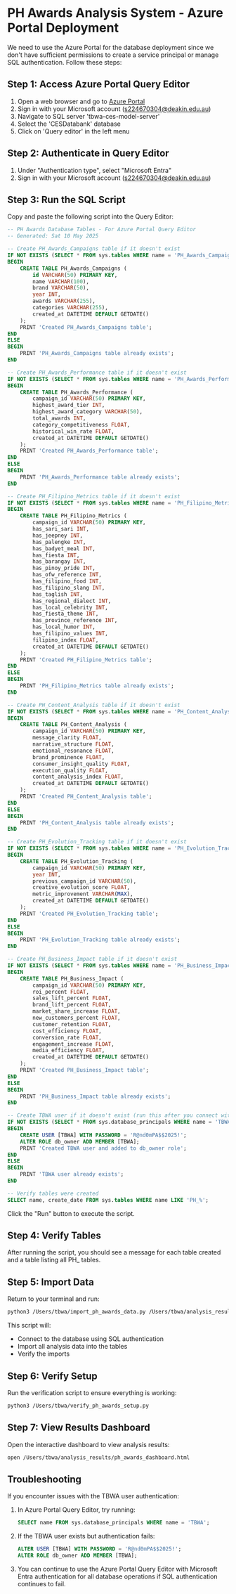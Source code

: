 # PH Awards Analysis System - Azure Portal Deployment

We need to use the Azure Portal for the database deployment since we don't have sufficient permissions to create a service principal or manage SQL authentication. Follow these steps:

## Step 1: Access Azure Portal Query Editor

1. Open a web browser and go to [Azure Portal](https://portal.azure.com)
2. Sign in with your Microsoft account (s224670304@deakin.edu.au)
3. Navigate to SQL server 'tbwa-ces-model-server'
4. Select the 'CESDatabank' database
5. Click on 'Query editor' in the left menu

## Step 2: Authenticate in Query Editor

1. Under "Authentication type", select "Microsoft Entra"
2. Sign in with your Microsoft account (s224670304@deakin.edu.au)

## Step 3: Run the SQL Script

Copy and paste the following script into the Query Editor:

```sql
-- PH Awards Database Tables - For Azure Portal Query Editor
-- Generated: Sat 10 May 2025

-- Create PH_Awards_Campaigns table if it doesn't exist
IF NOT EXISTS (SELECT * FROM sys.tables WHERE name = 'PH_Awards_Campaigns')
BEGIN
    CREATE TABLE PH_Awards_Campaigns (
        id VARCHAR(50) PRIMARY KEY,
        name VARCHAR(100),
        brand VARCHAR(50),
        year INT,
        awards VARCHAR(255),
        categories VARCHAR(255),
        created_at DATETIME DEFAULT GETDATE()
    );
    PRINT 'Created PH_Awards_Campaigns table';
END
ELSE
BEGIN
    PRINT 'PH_Awards_Campaigns table already exists';
END

-- Create PH_Awards_Performance table if it doesn't exist
IF NOT EXISTS (SELECT * FROM sys.tables WHERE name = 'PH_Awards_Performance')
BEGIN
    CREATE TABLE PH_Awards_Performance (
        campaign_id VARCHAR(50) PRIMARY KEY,
        highest_award_tier INT,
        highest_award_category VARCHAR(50),
        total_awards INT,
        category_competitiveness FLOAT,
        historical_win_rate FLOAT,
        created_at DATETIME DEFAULT GETDATE()
    );
    PRINT 'Created PH_Awards_Performance table';
END
ELSE
BEGIN
    PRINT 'PH_Awards_Performance table already exists';
END

-- Create PH_Filipino_Metrics table if it doesn't exist
IF NOT EXISTS (SELECT * FROM sys.tables WHERE name = 'PH_Filipino_Metrics')
BEGIN
    CREATE TABLE PH_Filipino_Metrics (
        campaign_id VARCHAR(50) PRIMARY KEY,
        has_sari_sari INT,
        has_jeepney INT,
        has_palengke INT,
        has_badyet_meal INT,
        has_fiesta INT,
        has_barangay INT,
        has_pinoy_pride INT,
        has_ofw_reference INT,
        has_filipino_food INT,
        has_filipino_slang INT,
        has_taglish INT,
        has_regional_dialect INT,
        has_local_celebrity INT,
        has_fiesta_theme INT,
        has_province_reference INT,
        has_local_humor INT,
        has_filipino_values INT,
        filipino_index FLOAT,
        created_at DATETIME DEFAULT GETDATE()
    );
    PRINT 'Created PH_Filipino_Metrics table';
END
ELSE
BEGIN
    PRINT 'PH_Filipino_Metrics table already exists';
END

-- Create PH_Content_Analysis table if it doesn't exist
IF NOT EXISTS (SELECT * FROM sys.tables WHERE name = 'PH_Content_Analysis')
BEGIN
    CREATE TABLE PH_Content_Analysis (
        campaign_id VARCHAR(50) PRIMARY KEY,
        message_clarity FLOAT,
        narrative_structure FLOAT,
        emotional_resonance FLOAT,
        brand_prominence FLOAT,
        consumer_insight_quality FLOAT,
        execution_quality FLOAT,
        content_analysis_index FLOAT,
        created_at DATETIME DEFAULT GETDATE()
    );
    PRINT 'Created PH_Content_Analysis table';
END
ELSE
BEGIN
    PRINT 'PH_Content_Analysis table already exists';
END

-- Create PH_Evolution_Tracking table if it doesn't exist
IF NOT EXISTS (SELECT * FROM sys.tables WHERE name = 'PH_Evolution_Tracking')
BEGIN
    CREATE TABLE PH_Evolution_Tracking (
        campaign_id VARCHAR(50) PRIMARY KEY,
        year INT,
        previous_campaign_id VARCHAR(50),
        creative_evolution_score FLOAT,
        metric_improvement VARCHAR(MAX),
        created_at DATETIME DEFAULT GETDATE()
    );
    PRINT 'Created PH_Evolution_Tracking table';
END
ELSE
BEGIN
    PRINT 'PH_Evolution_Tracking table already exists';
END

-- Create PH_Business_Impact table if it doesn't exist
IF NOT EXISTS (SELECT * FROM sys.tables WHERE name = 'PH_Business_Impact')
BEGIN
    CREATE TABLE PH_Business_Impact (
        campaign_id VARCHAR(50) PRIMARY KEY,
        roi_percent FLOAT,
        sales_lift_percent FLOAT,
        brand_lift_percent FLOAT,
        market_share_increase FLOAT,
        new_customers_percent FLOAT,
        customer_retention FLOAT,
        cost_efficiency FLOAT,
        conversion_rate FLOAT,
        engagement_increase FLOAT,
        media_efficiency FLOAT,
        created_at DATETIME DEFAULT GETDATE()
    );
    PRINT 'Created PH_Business_Impact table';
END
ELSE
BEGIN
    PRINT 'PH_Business_Impact table already exists';
END

-- Create TBWA user if it doesn't exist (run this after you connect with admin permissions)
IF NOT EXISTS (SELECT * FROM sys.database_principals WHERE name = 'TBWA')
BEGIN
    CREATE USER [TBWA] WITH PASSWORD = 'R@nd0mPA$$2025!';
    ALTER ROLE db_owner ADD MEMBER [TBWA];
    PRINT 'Created TBWA user and added to db_owner role';
END
ELSE
BEGIN
    PRINT 'TBWA user already exists';
END

-- Verify tables were created
SELECT name, create_date FROM sys.tables WHERE name LIKE 'PH_%';
```

Click the "Run" button to execute the script.

## Step 4: Verify Tables

After running the script, you should see a message for each table created and a table listing all PH_ tables.

## Step 5: Import Data

Return to your terminal and run:

```bash
python3 /Users/tbwa/import_ph_awards_data.py /Users/tbwa/analysis_results
```

This script will:
- Connect to the database using SQL authentication
- Import all analysis data into the tables
- Verify the imports

## Step 6: Verify Setup

Run the verification script to ensure everything is working:

```bash
python3 /Users/tbwa/verify_ph_awards_setup.py
```

## Step 7: View Results Dashboard

Open the interactive dashboard to view analysis results:

```bash
open /Users/tbwa/analysis_results/ph_awards_dashboard.html
```

## Troubleshooting

If you encounter issues with the TBWA user authentication:

1. In Azure Portal Query Editor, try running:
   ```sql
   SELECT name FROM sys.database_principals WHERE name = 'TBWA';
   ```

2. If the TBWA user exists but authentication fails:
   ```sql
   ALTER USER [TBWA] WITH PASSWORD = 'R@nd0mPA$$2025!';
   ALTER ROLE db_owner ADD MEMBER [TBWA];
   ```

3. You can continue to use the Azure Portal Query Editor with Microsoft Entra authentication for all database operations if SQL authentication continues to fail.